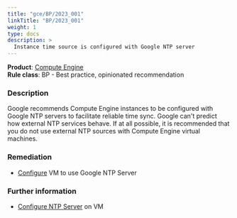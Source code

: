 ```yaml
---
title: "gce/BP/2023_001"
linkTitle: "BP/2023_001"
weight: 1
type: docs
description: >
  Instance time source is configured with Google NTP server
---
```


**Product**: [Compute Engine](https://cloud.google.com/compute)\
**Rule class**: BP - Best practice, opinionated recommendation

### Description

Google recommends Compute Engine instances to be configured with
Google NTP servers to facilitate reliable time sync. Google can't predict how
external NTP services behave. If at all possible, it is recommended that you do
not use external NTP sources with Compute Engine virtual machines.

### Remediation
- [Configure](https://cloud.google.com/compute/docs/instances/configure-ntp#configure_ntp_for_your_instances) VM to use Google NTP Server

### Further information
- [Configure NTP Server](https://cloud.google.com/compute/docs/instances/configure-ntp) on VM

